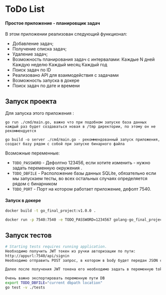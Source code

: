 # ToDo List

#### Простое приложение - планировщик задач

В этом приложении реализован следующий функционал:
- Добавление задач;
- Получение списка задач;
- Удаление задач;
- Возможность планирования задач с интервалами:
  Каждые N дней
  Каждую неделю
  Каждый месяц
  Каждый год
- Поиск задач по ID
- Реализовано API для взаимодействия с задачами
- Возможность запуска в докере
- Поиск задач по дате и времени


## Запуск проекта

Для запуска этого приложения :
```
go run ./cmd/main.go, важно что при подобном запуске база данных каждый раз будет создаваться новая в /tmp директории, по этому он не рекоммендуется

go build -o server ./cmd/main.go - рекоммендованный запуск приложения, создаст базу рядом с собой при запуске бинарного файла
```
Возможные переменные:

- `TODO_PASSWORD` - Дефолтно 123456, если хотите изменить - нужно задать переменную окружения .
- `TODO_DBFILE` - Расположение базы данных SQLite, обязательно если мы запускаем тесты, во всех остальных случаях определяется рядом с бинарником
- `TODO_PORT` - Порт на котором работает приложение, дефолт 7540.

#### Запуск в докере 
``` bash
docker build -t go_final_project:v1.0.0 .
```

``` bash
docker run -p 7540:7540 -e TODO_PASSWORD=1234567 golang-go_final_project:v1.0.0
```

## Запуск тестов

``` bash
# Starting tests requires running application.
Необходимо получить JWT токен из ручки авторизации по пути:
http://appurl:7540/api/signin
Необходимо отправить POST запрос, в котором в body будет передан JSON с содержанием пароля

Далее после получения JWT токена его необходимо задать в переменную token по пути tests/settings.go

Очень важно экспортировать переменную пути DB
export TODO_DBFILE="current dbpath location"
go test -v ./tests
```